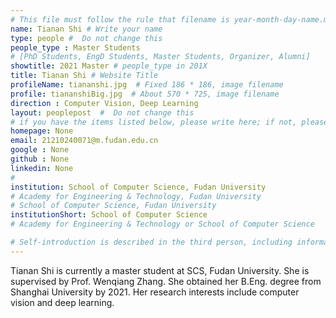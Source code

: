 ```yaml
---
# This file must follow the rule that filename is year-month-day-name.md .
name: Tianan Shi # Write your name
type: people #  Do not change this
people_type : Master Students
# [PhD Students, EngD Students, Master Students, Organizer, Alumni]
showtitle: 2021 Master # people_type in 201X
title: Tianan Shi # Website Title
profileName: tiananshi.jpg  # Fixed 186 * 186, image filename
profile: tiananshiBig.jpg  # About 570 * 725, image filename
direction : Computer Vision, Deep Learning
layout: peoplepost  #  Do not change this
# if you have the items listed below, please write here; if not, please write None.
homepage: None
email: 21210240071@m.fudan.edu.cn
google : None
github : None
linkedin: None
# 
institution: School of Computer Science, Fudan University
# Academy for Engineering & Technology, Fudan University
# School of Computer Science, Fudan University
institutionShort: School of Computer Science
# Academy for Engineering & Technology or School of Computer Science

# Self-introduction is described in the third person, including information such as educational experience
---
```


Tianan Shi is currently a master student at SCS, Fudan University. She is supervised by Prof. Wenqiang Zhang. She obtained her B.Eng. degree from Shanghai University by 2021. Her research interests include computer vision and deep learning.




 

